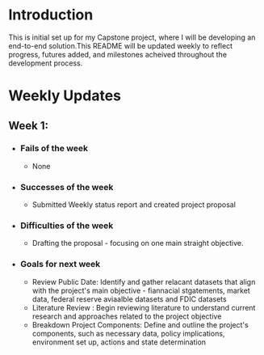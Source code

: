 # Introduction
This is initial set up for my Capstone project, where I will be developing an end-to-end solution.This README will be updated weekly to reflect progress,
futures added, and milestones acheived throughout the development process.
# Weekly Updates
## Week 1:
- ### Fails of the week
  - None
- ### Successes of the week
  - Submitted Weekly status report and created project proposal
- ### Difficulties of the week
  - Drafting the proposal - focusing on one main straight objective.
- ### Goals for next week
  -  Review Public Date: Identify and gather relacant datasets that align with the project's main objective - fiannacial stgatements, market data, federal reserve aviaalble datasets and FDIC datasets
  -  Literature Review : Begin reviewing literature to understand current research and approaches related to the project objective
  -  Breakdown Project Components: Define and outline the project's components, such as necessary data, policy implications, environment set up, actions and state determination 
